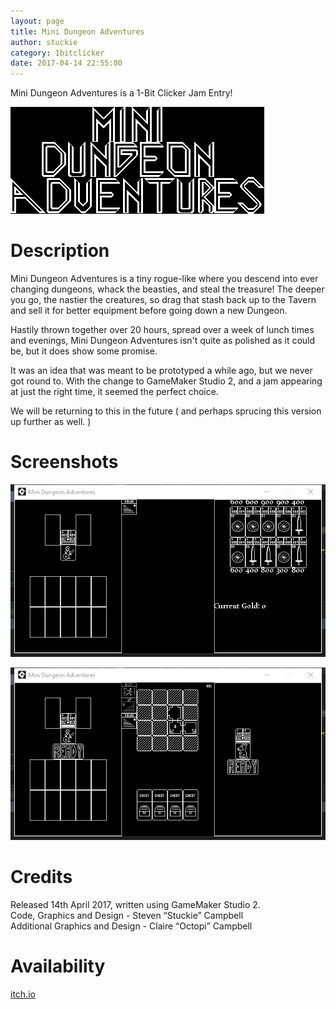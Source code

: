 ```yaml
---
layout: page
title: Mini Dungeon Adventures
author: stuckie
category: 1bitclicker
date: 2017-04-14 22:55:00
---
```


Mini Dungeon Adventures is a 1-Bit Clicker Jam Entry!

![Logo](logo.png)

# Description

Mini Dungeon Adventures is a tiny rogue-like where you descend into ever changing dungeons, whack the beasties, and steal the treasure!
The deeper you go, the nastier the creatures, so drag that stash back up to the Tavern and sell it for better equipment before going down a new Dungeon.

Hastily thrown together over 20 hours, spread over a week of lunch times and evenings, Mini Dungeon Adventures isn't quite as polished as it could be, but it does show some promise.

It was an idea that was meant to be prototyped a while ago, but we never got round to. With the change to GameMaker Studio 2, and a jam appearing at just the right time, it seemed the perfect choice.

We will be returning to this in the future ( and perhaps sprucing this version up further as well. )

# Screenshots

![Screen1](screen1.png)

![Screen2](screen2.png)

# Credits

Released 14th April 2017, written using GameMaker Studio 2.<br />
Code, Graphics and Design - Steven “Stuckie” Campbell<br />
Additional Graphics and Design - Claire “Octopi” Campbell

# Availability

[itch.io](https://arcadebadgers.itch.io/mini-dungeon-adventures)

